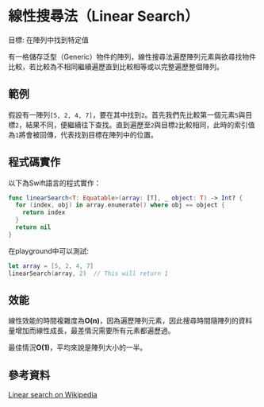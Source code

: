 # 線性搜尋法（Linear Search）

目標: 在陣列中找到特定值

有一格儲存泛型（Generic）物件的陣列，線性搜尋法遍歷陣列元素與欲尋找物件比較，若比較為不相同繼續遍歷直到比較相等或以完整遍歷整個陣列。

## 範例

假設有一陣列`[5, 2, 4, 7]`，要在其中找到`2`。首先我們先比較第一個元素`5`與目標`2`，結果不同，便繼續往下查找。直到遍歷至`2`與目標`2`比較相同，此時的索引值為`1`將會被回傳，代表找到目標在陣列中的位置。

## 程式碼實作

以下為Swift語言的程式實作：

```swift
func linearSearch<T: Equatable>(array: [T], _ object: T) -> Int? {
  for (index, obj) in array.enumerate() where obj == object {
    return index
  }
  return nil
}
```

在playground中可以測試:

```swift
let array = [5, 2, 4, 7]
linearSearch(array, 2) 	// This will return 1
```

## 效能

線性效能的時間複雜度為**O(n)**，因為遍歷陣列元素，因此搜尋時間隨陣列的資料量增加而線性成長，最差情況需要所有元素都遍歷過。

最佳情況**O(1)**，平均來說是陣列大小的一半。

## 參考資料

[Linear search on Wikipedia](https://en.wikipedia.org/wiki/Linear_search)

